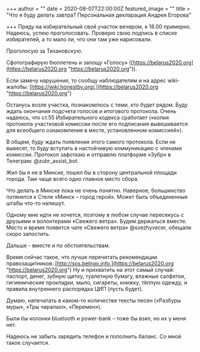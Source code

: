 +++
author = ""
date = 2020-08-07T22:00:00Z
featured_image = ""
title = "Что я буду делать завтра? Персональная декларация Андрея Егорова"

+++
Приду на избирательный свой участок вечером, к 18.00 примерно. Надеюсь, успею проголосовать. Проверю свою подпись в списке избирателей, а то мало ли, что они там уже нарисовали. 

Проголосую за Тихановскую. 

Сфотографирую бюллетень и запощу «Голосу» ([https://belarus2020.org](https://belarus2020.org "https://belarus2020.org")). 

Если замечу нарушения, то сообщу наблюдателям и на адрес wiki-жалобы: [https://wiki.honestby.org/.](https://belarus2020.org "https://belarus2020.org") 

Останусь возле участка, познакомлюсь с теми, кто будет рядом. Буду ждать окончания подсчета голосов и итогового протокола. Очень надеюсь, что ст.55 Избирательного кодекса сработает («копия протокола участковой комиссии после его подписания вывешивается для всеобщего ознакомления в месте, установленном комиссией»). 

В общем, буду ждать появления этого самого протокола. Если не вывесят, то буду вступать в настойчивую коммуникацию с членами комиссии. Протокол зафоткаю и отправлю платформе «Зубр» в Телеграм: @zubr_assist_bot.

Жил бы я не в Минске, пошел бы в сторону центральной площади города. Там чаще всего одно главное место сбора. 

Что делать в Минске пока не очень понятно. Наверное, большинство потянется к Стеле «Минск – город герой». Может быть объединенные штабы что-то напишут.

Одному мне идти не хочется, поэтому в любом случае пересекусь с друзьями и волонтерами «Свежего ветра». Будем держаться вместе. Место и время появится чате «Свежего ветра» @svezhyvecer, обещали скоро запостить. 

Дальше - вместе и по обстоятельствам. 

Время сейчас такое, что лучше перечитать рекомендации правозащитников: [http://sos.belngo.info.](https://belarus2020.org "https://belarus2020.org") Ну и прихватить на этот самый случай: паспорт, денег, зубную щетку, туалетную бумагу, влажные салфетки, гигиенические прокладки, мыло, сигареты, книжку, тёплую одежду, и правила внутреннего распорядка ЦИП (пусть будет). 

Думаю, напечатать в каком-то количестве тексты песен («Разбуры муры», «Тры чарапахі», «Перемен»). 

Были бы колонки bluеtooth и power-bank – тоже бы взял, но их у меня нет. 

Надеюсь не забыть зарядить телефон и пополнить баланс. Со мной такое случается.